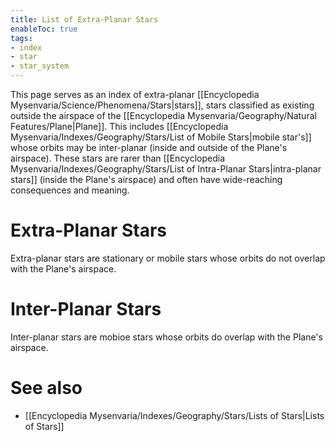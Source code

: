 ```yaml
---
title: List of Extra-Planar Stars
enableToc: true
tags:
- index
- star
- star_system
---
```


This page serves as an index of extra-planar [[Encyclopedia Mysenvaria/Science/Phenomena/Stars|stars]], stars classified as existing outside the airspace of the [[Encyclopedia Mysenvaria/Geography/Natural Features/Plane|Plane]]. This includes [[Encyclopedia Mysenvaria/Indexes/Geography/Stars/List of Mobile Stars|mobile star's]] whose orbits may be inter-planar (inside and outside of the Plane's airspace). These stars are rarer than [[Encyclopedia Mysenvaria/Indexes/Geography/Stars/List of Intra-Planar Stars|intra-planar stars]] (inside the Plane's airspace) and often have wide-reaching consequences and meaning.

# Extra-Planar Stars
Extra-planar stars are stationary or mobile stars whose orbits do not overlap with the Plane's airspace.

# Inter-Planar Stars
Inter-planar stars are mobioe stars whose orbits do overlap with the Plane's airspace.

# See also
- [[Encyclopedia Mysenvaria/Indexes/Geography/Stars/Lists of Stars|Lists of Stars]]
